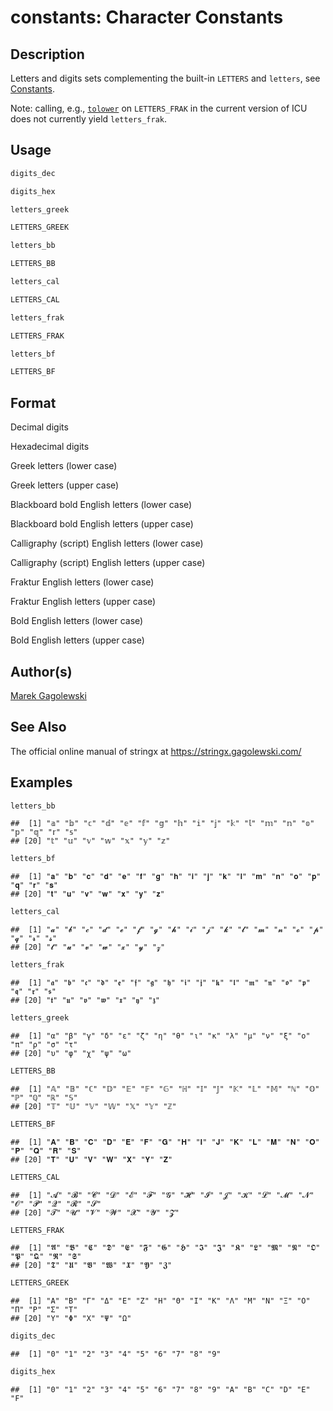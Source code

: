 # constants: Character Constants

## Description

Letters and digits sets complementing the built-in `LETTERS` and `letters`, see [Constants](https://stat.ethz.ch/R-manual/R-devel/library/base/help/Constants.html).

Note: calling, e.g., [`tolower`](chartr.md) on `LETTERS_FRAK` in the current version of <span class="pkg">ICU</span> does not currently yield `letters_frak`.

## Usage

``` r
digits_dec

digits_hex

letters_greek

LETTERS_GREEK

letters_bb

LETTERS_BB

letters_cal

LETTERS_CAL

letters_frak

LETTERS_FRAK

letters_bf

LETTERS_BF
```

## Format

Decimal digits

Hexadecimal digits

Greek letters (lower case)

Greek letters (upper case)

Blackboard bold English letters (lower case)

Blackboard bold English letters (upper case)

Calligraphy (script) English letters (lower case)

Calligraphy (script) English letters (upper case)

Fraktur English letters (lower case)

Fraktur English letters (upper case)

Bold English letters (lower case)

Bold English letters (upper case)

## Author(s)

[Marek Gagolewski](https://www.gagolewski.com/)

## See Also

The official online manual of <span class="pkg">stringx</span> at <https://stringx.gagolewski.com/>

## Examples




```r
letters_bb
```

```
##  [1] "𝕒" "𝕓" "𝕔" "𝕕" "𝕖" "𝕗" "𝕘" "𝕙" "𝕚" "𝕛" "𝕜" "𝕝" "𝕞" "𝕟" "𝕠" "𝕡" "𝕢" "𝕣" "𝕤"
## [20] "𝕥" "𝕦" "𝕧" "𝕨" "𝕩" "𝕪" "𝕫"
```

```r
letters_bf
```

```
##  [1] "𝐚" "𝐛" "𝐜" "𝐝" "𝐞" "𝐟" "𝐠" "𝐡" "𝐢" "𝐣" "𝐤" "𝐥" "𝐦" "𝐧" "𝐨" "𝐩" "𝐪" "𝐫" "𝐬"
## [20] "𝐭" "𝐮" "𝐯" "𝐰" "𝐱" "𝐲" "𝐳"
```

```r
letters_cal
```

```
##  [1] "𝓪" "𝓫" "𝓬" "𝓭" "𝓮" "𝓯" "𝓰" "𝓱" "𝓲" "𝓳" "𝓴" "𝓵" "𝓶" "𝓷" "𝓸" "𝓹" "𝓺" "𝓻" "𝓼"
## [20] "𝓽" "𝓾" "𝓿" "𝔀" "𝔁" "𝔂" "𝔃"
```

```r
letters_frak
```

```
##  [1] "𝖆" "𝖇" "𝖈" "𝖉" "𝖊" "𝖋" "𝖌" "𝖍" "𝖎" "𝖏" "𝖐" "𝖑" "𝖒" "𝖓" "𝖔" "𝖕" "𝖖" "𝖗" "𝖘"
## [20] "𝖙" "𝖚" "𝖛" "𝖜" "𝖝" "𝖞" "𝖟"
```

```r
letters_greek
```

```
##  [1] "α" "β" "γ" "δ" "ε" "ζ" "η" "θ" "ι" "κ" "λ" "μ" "ν" "ξ" "ο" "π" "ρ" "σ" "τ"
## [20] "υ" "φ" "χ" "ψ" "ω"
```

```r
LETTERS_BB
```

```
##  [1] "𝔸" "𝔹" "ℂ" "𝔻" "𝔼" "𝔽" "𝔾" "ℍ" "𝕀" "𝕁" "𝕂" "𝕃" "𝕄" "ℕ" "𝕆" "ℙ" "ℚ" "ℝ" "𝕊"
## [20] "𝕋" "𝕌" "𝕍" "𝕎" "𝕏" "𝕐" "ℤ"
```

```r
LETTERS_BF
```

```
##  [1] "𝐀" "𝐁" "𝐂" "𝐃" "𝐄" "𝐅" "𝐆" "𝐇" "𝐈" "𝐉" "𝐊" "𝐋" "𝐌" "𝐍" "𝐎" "𝐏" "𝐐" "𝐑" "𝐒"
## [20] "𝐓" "𝐔" "𝐕" "𝐖" "𝐗" "𝐘" "𝐙"
```

```r
LETTERS_CAL
```

```
##  [1] "𝓐" "𝓑" "𝓒" "𝓓" "𝓔" "𝓕" "𝓖" "𝓗" "𝓘" "𝓙" "𝓚" "𝓛" "𝓜" "𝓝" "𝓞" "𝓟" "𝓠" "𝓡" "𝓢"
## [20] "𝓣" "𝓤" "𝓥" "𝓦" "𝓧" "𝓨" "𝓩"
```

```r
LETTERS_FRAK
```

```
##  [1] "𝕬" "𝕭" "𝕮" "𝕯" "𝕰" "𝕱" "𝕲" "𝕳" "𝕴" "𝕵" "𝕶" "𝕷" "𝕸" "𝕹" "𝕺" "𝕻" "𝕼" "𝕽" "𝕾"
## [20] "𝕿" "𝖀" "𝖁" "𝖂" "𝖃" "𝖄" "𝖅"
```

```r
LETTERS_GREEK
```

```
##  [1] "Α" "Β" "Γ" "Δ" "Ε" "Ζ" "Η" "Θ" "Ι" "Κ" "Λ" "Μ" "Ν" "Ξ" "Ο" "Π" "Ρ" "Σ" "Τ"
## [20] "Υ" "Φ" "Χ" "Ψ" "Ω"
```

```r
digits_dec
```

```
##  [1] "0" "1" "2" "3" "4" "5" "6" "7" "8" "9"
```

```r
digits_hex
```

```
##  [1] "0" "1" "2" "3" "4" "5" "6" "7" "8" "9" "A" "B" "C" "D" "E" "F"
```
